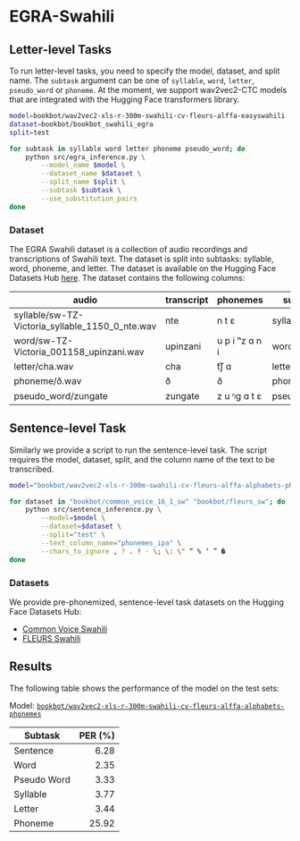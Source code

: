 # EGRA-Swahili

## Letter-level Tasks

To run letter-level tasks, you need to specify the model, dataset, and split name. The `subtask` argument can be one of `syllable`, `word`, `letter`, `pseudo_word` or `phoneme`.
At the moment, we support wav2vec2-CTC models that are integrated with the Hugging Face transformers library.

```sh
model=bookbot/wav2vec2-xls-r-300m-swahili-cv-fleurs-alffa-easyswahili
dataset=bookbot/bookbot_swahili_egra
split=test

for subtask in syllable word letter phoneme pseudo_word; do
    python src/egra_inference.py \
        --model_name $model \
        --dataset_name $dataset \
        --split_name $split \
        --subtask $subtask \
        --use_substitution_pairs
done
```

### Dataset

The EGRA Swahili dataset is a collection of audio recordings and transcriptions of Swahili text. The dataset is split into subtasks: syllable, word, phoneme, and letter. The dataset is available on the Hugging Face Datasets Hub [here](https://huggingface.co/datasets/bookbot/bookbot_swahili_egra/). The dataset contains the following columns:

| audio                                           | transcript | phonemes         | subtask     |
| ----------------------------------------------- | ---------- | ---------------- | ----------- |
| syllable/sw-TZ-Victoria_syllable_1150_0_nte.wav | nte        | n t ɛ            | syllable    |
| word/sw-TZ-Victoria_001158_upinzani.wav         | upinzani   | u p i ⁿz ɑ n i   | word        |
| letter/cha.wav                                  | cha        | t͡ʃ ɑ             | letter      |
| phoneme/ð.wav                                   | ð          | ð                | phoneme     |
| pseudo_word/zungate                             | zungate    | z u ᵑg ɑ t ɛ     | pseudo_word |

## Sentence-level Task

Similarly we provide a script to run the sentence-level task. The script requires the model, dataset, split, and the column name of the text to be transcribed.

```sh
model="bookbot/wav2vec2-xls-r-300m-swahili-cv-fleurs-alffa-alphabets-phonemes"

for dataset in "bookbot/common_voice_16_1_sw" "bookbot/fleurs_sw"; do
    python src/sentence_inference.py \
        --model=$model \
        --dataset=$dataset \
        --split="test" \
        --text_column_name="phonemes_ipa" \
        --chars_to_ignore , ? . ! - \; \: \" “ % ‘ ” �
done
```

### Datasets

We provide pre-phonemized, sentence-level task datasets on the Hugging Face Datasets Hub:

- [Common Voice Swahili](https://huggingface.co/datasets/bookbot/common_voice_16_1_sw)
- [FLEURS Swahili](https://huggingface.co/datasets/bookbot/fleurs_sw)

## Results

The following table shows the performance of the model on the test sets:

Model: [`bookbot/wav2vec2-xls-r-300m-swahili-cv-fleurs-alffa-alphabets-phonemes`](https://huggingface.co/bookbot/wav2vec2-xls-r-300m-swahili-cv-fleurs-alffa-alphabets-phonemes)

| Subtask     | PER (%) |
| ----------- | ------: |
| Sentence    |    6.28 |
| Word        |    2.35 |
| Pseudo Word |    3.33 |
| Syllable    |    3.77 |
| Letter      |    3.44 |
| Phoneme     |   25.92 |